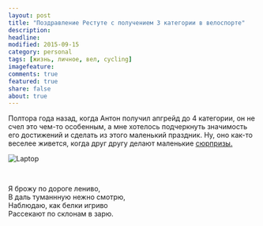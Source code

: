 ```yaml
---
layout: post
title: "Поздравление Рестуте с получением 3 категории в велоспорте"
description: 
headline: 
modified: 2015-09-15
category: personal
tags: [жизнь, личное, вел, cycling]
imagefeature:
comments: true
featured: true
share: false
about: true
---
```


Полтора года назад, когда Антон получил апгрейд до 4 категории, он не счел это чем-то особенным, а мне хотелось подчеркнуть значимость его достижений и сделать из этого маленький праздник. Ну, оно как-то веселее живется, когда друг другу делают маленькие [сюрпризы.](https://instagram.com/p/kYR5etBP3c/?taken-by=restuta)

<style>
    .with-padding {
        padding-bottom: 30px;
    }
</style>

<div class="row with-padding">
    <img src="{{ site.url }}/images/restuta_cat_upgr/upgrade4cat_restuta.JPEG" alt="Laptop">
</div>


Я брожу по дороге лениво,<br />
В даль туманнную нежно смотрю,<br />
Наблюдаю, как белки игриво<br />
Рассекают по склонам в зарю.<br />






